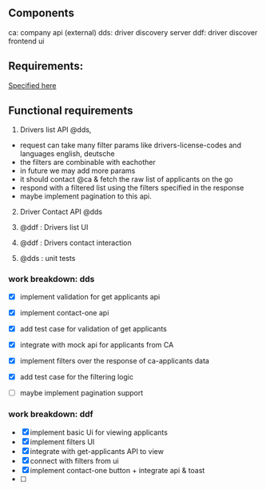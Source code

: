 
## Components
ca: company api (external)
dds: driver discovery server
ddf: driver discover frontend ui

## Requirements:
[Specified here](./tech-summary.md)

## Functional requirements

1. Drivers list API @dds, 
 - request can take many filter params like drivers-license-codes and languages english, deutsche
 - the filters are combinable with eachother
 - in future we may add more params
 - it should contact @ca & fetch the raw list of applicants on the go
 - respond with a filtered list using the filters specified in the response
 - maybe implement pagination to this api.


2. Driver Contact API @dds

3. @ddf : Drivers list UI

4. @ddf : Drivers contact interaction

5. @dds : unit tests


### work breakdown: dds

- [x] implement validation for get applicants api
- [x] implement contact-one api 
- [x] add test case for validation of get applicants
- [x] integrate with mock api for applicants from CA
- [x] implement filters over the response of ca-applicants data
- [x] add test case for the filtering logic
- [ ] maybe implement pagination support


### work breakdown: ddf
- [x] implement basic Ui for viewing applicants
- [x] implement filters UI
- [x] integrate with get-applicants API to view
- [x] connect with filters from ui
- [x] implement contact-one button + integrate api & toast
- [ ] 
